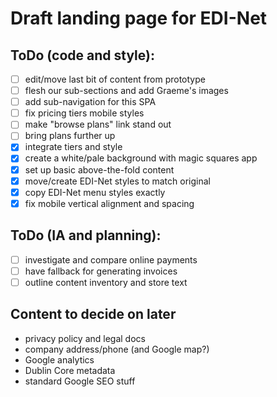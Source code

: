 # Draft landing page for EDI-Net

## ToDo (code and style):

- [ ] edit/move last bit of content from prototype
- [ ] flesh our sub-sections and add Graeme's images
- [ ] add sub-navigation for this SPA
- [ ] fix pricing tiers mobile styles
- [ ] make "browse plans" link stand out
- [ ] bring plans further up
- [x] integrate tiers and style
- [x] create a white/pale background with magic squares app
- [x] set up basic above-the-fold content
- [x] move/create EDI-Net styles to match original
- [x] copy EDI-Net menu styles exactly
- [x] fix mobile vertical alignment and spacing

## ToDo (IA and planning):

- [ ] investigate and compare online payments
- [ ] have fallback for generating invoices
- [ ] outline content inventory and store text

## Content to decide on later

- privacy policy and legal docs
- company address/phone (and Google map?)
- Google analytics
- Dublin Core metadata
- standard Google SEO stuff
